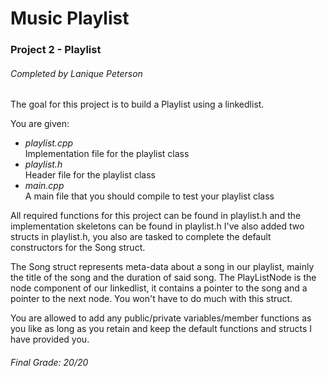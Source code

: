 # Music Playlist

### Project 2 - Playlist

###### Completed by Lanique Peterson

The goal for this project is to build a Playlist using a linkedlist.

You are given:
* *playlist.cpp* <br>
Implementation file for the playlist class
* *playlist.h* <br>
Header file for the playlist class
* *main.cpp* <br>
A main file that you should compile to test your playlist class

All required functions for this project can be found in playlist.h and the implementation skeletons can be found in playlist.h
I've also added two structs in playlist.h, you also are tasked to complete the default constructors for the Song struct.

The Song struct represents meta-data about a song in our playlist, mainly the title of the song and the duration of said song.
The PlayListNode is the node component of our linkedlist, it contains a pointer to the song and a pointer to the next node. You won't have to do much with this struct.

You are allowed to add any public/private variables/member functions as you like as long as you retain and keep the default functions and structs I have provided you.

###### Final Grade: 20/20
